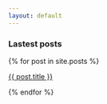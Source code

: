 ```yaml
---
layout: default 
---
```

### Lastest posts

<div class="hfeed">
	{% for post in site.posts %}
	    <article class="hentry entry">
	    	<p>
	    	<a href="{{ base.url }}{{ post.url }}">{{ post.title }}</a></p>
	    </article>
	{% endfor %}
</div>